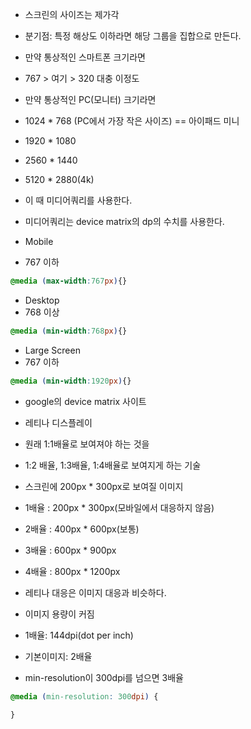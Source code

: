 * 스크린의 사이즈는 제가각

* 분기점: 특정 해상도 이하라면 해당 그룹을 집합으로 만든다.
* 만약 통상적인 스마트폰 크기라면
* 767 > 여기 > 320 대충 이정도
* 만약 통상적인 PC(모니터) 크기라면
* 1024 * 768 (PC에서 가장 작은 사이즈) == 아이패드 미니
* 1920 * 1080
* 2560 * 1440
* 5120 * 2880(4k)
* 이 때 미디어쿼리를 사용한다.
* 미디어쿼리는 device matrix의 dp의 수치를 사용한다.


* Mobile
* 767 이하
```css
@media (max-width:767px){}
```

* Desktop
* 768 이상
```css
@media (min-width:768px){}
```
* Large Screen
* 767 이하
```css
@media (min-width:1920px){}
```

* google의 device matrix 사이트


* 레티나 디스플레이
* 원래 1:1배율로 보여져야 하는 것을
* 1:2 배율, 1:3배율, 1:4배율로 보여지게 하는 기술
* 스크린에 200px * 300px로 보여질 이미지
* 1배율 : 200px * 300px(모바일에서 대응하지 않음)
* 2배율 : 400px * 600px(보통)
* 3배율 : 600px * 900px
* 4배율 : 800px * 1200px
* 레티나 대응은 이미지 대응과 비슷하다.
* 이미지 용량이 커짐
* 1배율: 144dpi(dot per inch)
* 기본이미지: 2배율
* min-resolution이 300dpi를 넘으면 3배율

```css
@media (min-resolution: 300dpi) {

}
```